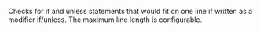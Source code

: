 Checks for if and unless statements that would fit on one line
if written as a modifier if/unless.
The maximum line length is configurable.